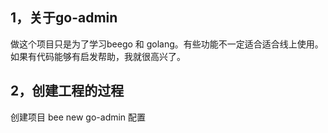 ## 1，关于go-admin

做这个项目只是为了学习beego 和 golang。有些功能不一定适合适合线上使用。
如果有代码能够有启发帮助，我就很高兴了。

## 2，创建工程的过程
创建项目
bee new go-admin
配置
